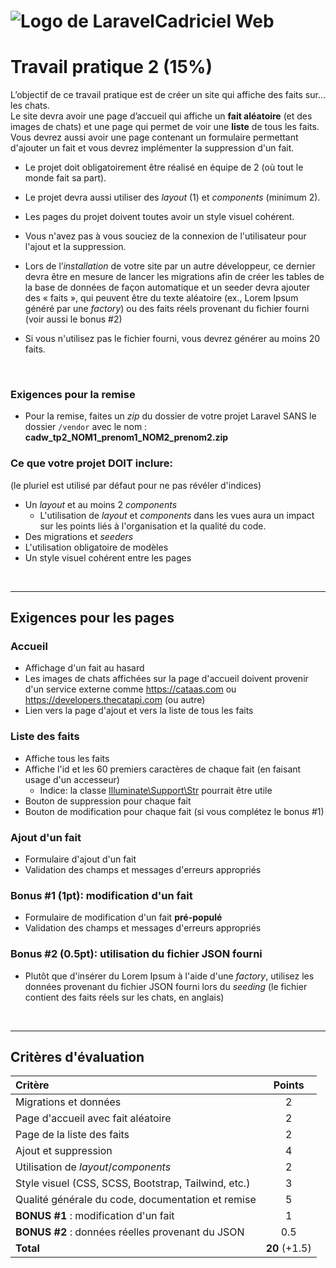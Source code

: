 ﻿
# ![Logo de Laravel](https://upload.wikimedia.org/wikipedia/commons/9/9a/Laravel.svg)Cadriciel Web 

# Travail pratique 2 (15%)

L’objectif de ce travail pratique est de créer un site qui affiche des faits sur… les chats.  
Le site devra avoir une page d’accueil qui affiche un **fait aléatoire** (et des images de chats) et une page qui permet de voir une **liste** de tous les faits. Vous devrez aussi avoir une page contenant un formulaire permettant d'ajouter un fait et vous devrez implémenter la suppression d'un fait.

- Le projet doit obligatoirement être réalisé en équipe de 2 (où tout le monde fait sa part).

- Le projet devra aussi utiliser des _layout_ (1) et _components_ (minimum 2). 

- Les pages du projet doivent toutes avoir un style visuel cohérent.

- Vous n'avez pas à vous souciez de la connexion de l'utilisateur pour l'ajout et la suppression.

- Lors de l’_installation_ de votre site par un autre développeur, ce dernier devra être en mesure de lancer les migrations afin de créer les tables de la base de données de façon automatique et un seeder devra ajouter des « faits », qui peuvent être du texte aléatoire (ex., Lorem Ipsum généré par une *factory*) ou des faits réels provenant du fichier fourni (voir aussi le bonus #2)

- Si vous n'utilisez pas le fichier fourni, vous devrez générer au moins 20 faits.

<br>


### Exigences pour la remise

- Pour la remise, faites un _zip_ du dossier de votre projet Laravel SANS le dossier `/vendor` avec le nom : **cadw_tp2_NOM1_prenom1_NOM2_prenom2.zip**

### Ce que votre projet DOIT inclure:
(le pluriel est utilisé par défaut pour ne pas révéler d'indices)
- Un _layout_ et au moins 2 _components_
	- L'utilisation de _layout_ et _components_ dans les vues aura un impact sur les points liés à l'organisation et la qualité du code.
- Des migrations et _seeders_
- L'utilisation obligatoire de modèles
- Un style visuel cohérent entre les pages

<br>

---

## Exigences pour les pages
### Accueil
- Affichage d'un fait au hasard
- Les images de chats affichées sur la page d'accueil doivent provenir d'un service externe comme https://cataas.com ou https://developers.thecatapi.com (ou autre)
- Lien vers la page d'ajout et vers la liste de tous les faits

### Liste des faits
- Affiche tous les faits
- Affiche l'id et les 60 premiers caractères de chaque fait (en faisant usage d'un accesseur)
	- Indice: la classe [Illuminate\Support\Str](https://laravel.com/api/11.x/Illuminate/Support/Str.html) pourrait être utile
- Bouton de suppression pour chaque fait
- Bouton de modification pour chaque fait (si vous complétez le bonus #1)

### Ajout d'un fait
- Formulaire d'ajout d'un fait
- Validation des champs et messages d'erreurs appropriés

### Bonus #1 (1pt): modification d'un fait
- Formulaire de modification d'un fait **pré-populé**
- Validation des champs et messages d'erreurs appropriés

### Bonus #2 (0.5pt): utilisation du fichier JSON fourni
- Plutôt que d'insérer du Lorem Ipsum à l'aide d'une _factory_, utilisez les données provenant du fichier JSON fourni lors du _seeding_ (le fichier contient des faits réels sur les chats, en anglais)

<br>

---

## Critères d'évaluation

| Critère | Points |
| :--- | :---: |
| Migrations et données | 2 |
| Page d'accueil avec fait aléatoire | 2 |
| Page de la liste des faits | 2 |
| Ajout et suppression | 4 |
| Utilisation de _layout_/_components_ | 2 | 
| Style visuel (CSS, SCSS, Bootstrap, Tailwind, etc.) | 3 |
| Qualité générale du code, documentation et remise | 5 | 
| **BONUS #1** : modification d'un fait | 1 |
| **BONUS #2** : données réelles provenant du JSON | 0.5 |
| **Total** | **20** (+1.5) | 